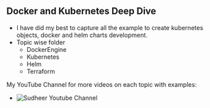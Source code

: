 ## Docker and Kubernetes Deep Dive
- I have did my best to capture all the example to create kubernetes objects, docker and helm charts development.
- Topic wise folder
  - DockerEngine
  - Kubernetes
  - Helm
  - Terraform

My YouTube Channel for more videos on each topic with examples:

- ![Sudheer Youtube Channel](https://www.youtube.com/channel/UCh2V8IkTjmu1yyAfYeU1zHw)